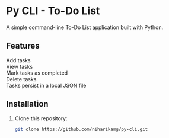 # Py CLI - To-Do List

A simple command-line To-Do List application built with Python.

## Features
 Add tasks  
 View tasks  
 Mark tasks as completed  
 Delete tasks  
 Tasks persist in a local JSON file  

## Installation
1. Clone this repository:
   ```bash
   git clone https://github.com/niharikamg/py-cli.git
